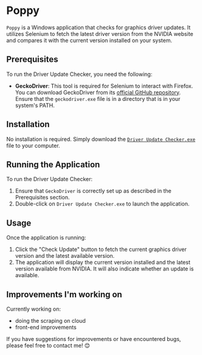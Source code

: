 # Poppy

`Poppy` is a Windows application that checks for graphics driver updates. It utilizes Selenium to fetch the latest driver version from the NVIDIA website and compares it with the current version installed on your system.

## Prerequisites

To run the Driver Update Checker, you need the following:

- **GeckoDriver**: This tool is required for Selenium to interact with Firefox. You can download GeckoDriver from its [official GitHub repository](https://github.com/mozilla/geckodriver/releases). Ensure that the `geckodriver.exe` file is in a directory that is in your system's PATH.

## Installation

No installation is required. Simply download the [`Driver Update Checker.exe`](https://github.com/Austin-TB/poppy/releases/download/alpha/poppy.exe) file to your computer.

## Running the Application

To run the Driver Update Checker:

1. Ensure that `GeckoDriver` is correctly set up as described in the Prerequisites section.
2. Double-click on `Driver Update Checker.exe` to launch the application.

## Usage

Once the application is running:

1. Click the "Check Update" button to fetch the current graphics driver version and the latest available version.
2. The application will display the current version installed and the latest version available from NVIDIA. It will also indicate whether an update is available.

## Improvements I'm working on
Currently working on: 
- doing the scraping on cloud
- front-end improvements
  
If you have suggestions for improvements or have encountered bugs, please feel free to contact me! 😊
